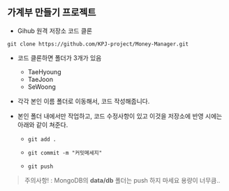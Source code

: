 ## 가계부 만들기 프로젝트

* Gihub 원격 저장소 코드 클론

```shell
git clone https://github.com/KPJ-project/Money-Manager.git
```



* 코드 클론하면 폴더가 3개가 있음

  * TaeHyoung
  * TaeJoon
  * SeWoong

* 각각 본인 이름 폴더로 이동해서, 코드 작성해줍니다.

* 본인 폴더 내에서만 작업하고, 코드 수정사항이 있고 이것을 저장소에 반영 시에는 아래와 같이 쳐준다.

  * ```shell
    git add .
    ```

  * ```shell
    git commit -m "커밋메세지"
    ```

  * ```shell
    git push
    ```



> 주의사항! : MongoDB의 **data/db** 폴더는 push 하지 마세요 용량이 너무큼..
